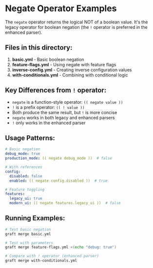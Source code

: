 # Negate Operator Examples

The `negate` operator returns the logical NOT of a boolean value. It's the legacy operator for boolean negation (the `!` operator is preferred in the enhanced parser).

## Files in this directory:

1. **basic.yml** - Basic boolean negation
2. **feature-flags.yml** - Using negate with feature flags
3. **inverse-config.yml** - Creating inverse configuration values
4. **with-conditionals.yml** - Combining with conditional logic

## Key Differences from `!` operator:

- `negate` is a function-style operator: `(( negate value ))`
- `!` is a prefix operator: `(( ! value ))`
- Both produce the same result, but `!` is more concise
- `negate` works in both legacy and enhanced parsers
- `!` only works in the enhanced parser

## Usage Patterns:

```yaml
# Basic negation
debug_mode: true
production_mode: (( negate debug_mode ))  # false

# With references
config:
  disabled: false
  enabled: (( negate config.disabled ))  # true

# Feature toggling
features:
  legacy_ui: true
  modern_ui: (( negate features.legacy_ui ))  # false
```

## Running Examples:

```bash
# Test basic negation
graft merge basic.yml

# Test with parameters
graft merge feature-flags.yml <(echo "debug: true")

# Compare with ! operator (enhanced parser)
graft merge with-conditionals.yml
```